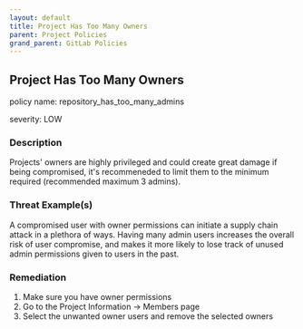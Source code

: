 ```yaml
---
layout: default
title: Project Has Too Many Owners
parent: Project Policies
grand_parent: GitLab Policies
---
```



## Project Has Too Many Owners
policy name: repository_has_too_many_admins

severity: LOW

### Description
Projects' owners are highly privileged and could create great damage if being compromised, it's recommeneded to limit them to the minimum required (recommended maximum 3 admins).

### Threat Example(s)
A compromised user with owner permissions can initiate a supply chain attack in a plethora of ways.
Having many admin users increases the overall risk of user compromise, and makes it more likely to lose track of unused admin permissions given to users in the past.



### Remediation
1. Make sure you have owner permissions
2. Go to the Project Information -> Members page
3. Select the unwanted owner users and remove the selected owners



